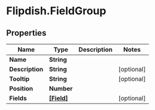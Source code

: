 # Flipdish.FieldGroup

## Properties
Name | Type | Description | Notes
------------ | ------------- | ------------- | -------------
**Name** | **String** |  | 
**Description** | **String** |  | [optional] 
**Tooltip** | **String** |  | [optional] 
**Position** | **Number** |  | 
**Fields** | [**[Field]**](Field.md) |  | [optional] 


